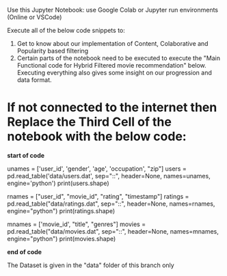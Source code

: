 Use this Jupyter Notebook: use Google Colab or Jupyter run environments (Online or VSCode)

Execute all of the below code snippets to:
  1. Get to know about our implementation of Content, Colaborative and Popularity based filtering
  2. Certain parts of the notebook need to be executed to execute the "Main Functional code for Hybrid Filtered movie recommendation" below.
Executing everything also gives some insight on our progression and data format.

# **If not connected to the internet** then Replace the **Third Cell** of the notebook with the below code:

**start of code**

unames = ['user_id', 'gender', 'age', 'occupation', "zip"]
users = pd.read_table('data/users.dat', sep="::", header=None, names=unames, engine='python')
print(users.shape)

rnames = ["user_id", "movie_id", "rating", "timestamp"]
ratings = pd.read_table("data/ratings.dat", sep="::", header=None, names=rnames, engine="python")
print(ratings.shape)

mnames = ['movie_id', "title", "genres"]
movies = pd.read_table("data/movies.dat", sep="::", header=None, names=mnames, engine="python")
print(movies.shape)

**end of code**

The Dataset is given in the "data" folder of this branch only
